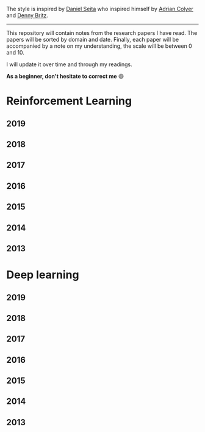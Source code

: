 The style is inspired by [Daniel Seita](https://github.com/DanielTakeshi/Paper_Notes) who inspired himself by [Adrian Colyer](https://blog.acolyer.org/about/) and [Denny Britz](https://github.com/dennybritz/deeplearning-papernotes).

----

This repository will contain notes from the research papers I have read.
The papers will be sorted by domain and date.
Finally, each paper will be accompanied by a note on my understanding, the scale will be between 0 and 10.

I will update it over time and through my readings.

**As a beginner, don't hesitate to correct me** :smile:

# Reinforcement Learning 

## 2019

## 2018

## 2017

## 2016

## 2015

## 2014

## 2013

# Deep learning

## 2019

## 2018

## 2017

## 2016

## 2015

## 2014

## 2013